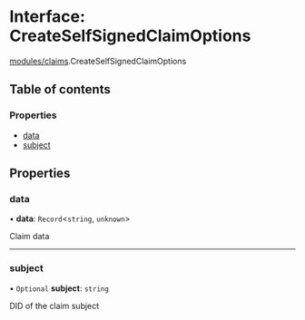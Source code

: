 # Interface: CreateSelfSignedClaimOptions

[modules/claims](../modules/modules_claims.md).CreateSelfSignedClaimOptions

## Table of contents

### Properties

- [data](modules_claims.CreateSelfSignedClaimOptions.md#data)
- [subject](modules_claims.CreateSelfSignedClaimOptions.md#subject)

## Properties

### data

• **data**: `Record`<`string`, `unknown`\>

Claim data

___

### subject

• `Optional` **subject**: `string`

DID of the claim subject
